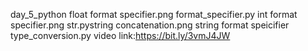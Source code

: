  day_5_python
 float format specifier.png
 format_specifier.py
 int format specifier.png
 str.pystring concatenation.png
 string format speicifier
 type_conversion.py
 video link:https://bit.ly/3vmJ4JW
 
